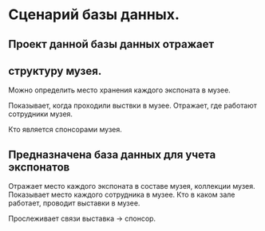 # Сценарий базы данных.

## Проект данной базы данных отражает 
## структуру музея.

Можно определить место хранения каждого экспоната в музее.

Показывает, когда проходили выствки в музее.
 Отражает, где работают сотрудники музея. 
 
 Кто является спонсорами музея.
 
  ## Предназначена база данных для учета экспонатов
  Отражает место каждого экспоната в составе музея, коллекции музея. Показывает место каждого  сотрудника в музее. Кто в каком зале работает, проводит выставки в музее.
   
   Прослеживает связи выставка -> спонсор.


    

      
   